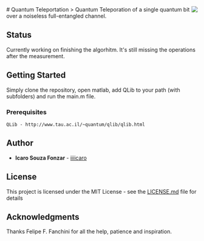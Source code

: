 <img src="icon.png" align="right" />
# Quantum Teleportation
> Quantum Teleporation of a single quantum bit over a noiseless full-entangled channel.

## Status

Currently working on finishing the algorhitm. It's still missing the operations after the measurement.

## Getting Started

Simply clone the repository, open matlab, add QLib to your path (with subfolders) and run the main.m file.

### Prerequisites

```
QLib - http://www.tau.ac.il/~quantum/qlib/qlib.html
```

## Author

* **Icaro Souza Fonzar** - [iiiicaro](https://github.com/iiiicaro)

## License

This project is licensed under the MIT License - see the [LICENSE.md](LICENSE.md) file for details

## Acknowledgments

Thanks Felipe F. Fanchini for all the help, patience and inspiration.
